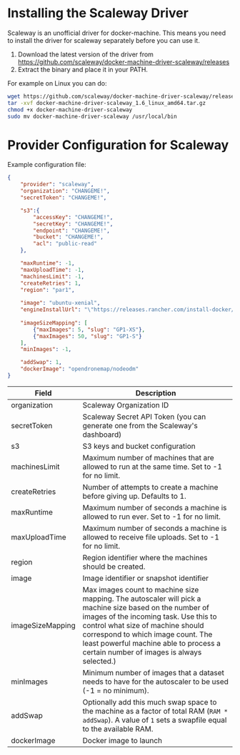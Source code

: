 # Installing the Scaleway Driver

Scaleway is an unofficial driver for docker-machine. This means you need to install the driver for scaleway separately before you can use it.

1. Download the latest version of the driver from https://github.com/scaleway/docker-machine-driver-scaleway/releases
2. Extract the binary and place it in your PATH. 

For example on Linux you can do:

```bash
wget https://github.com/scaleway/docker-machine-driver-scaleway/releases/download/v1.6/docker-machine-driver-scaleway_1.6_linux_amd64.tar.gz
tar -xvf docker-machine-driver-scaleway_1.6_linux_amd64.tar.gz
chmod +x docker-machine-driver-scaleway
sudo mv docker-machine-driver-scaleway /usr/local/bin
```

# Provider Configuration for Scaleway

Example configuration file:

```json
{
    "provider": "scaleway",
    "organization": "CHANGEME!",
    "secretToken": "CHANGEME!",

    "s3":{
        "accessKey": "CHANGEME!",
        "secretKey": "CHANGEME!",
        "endpoint": "CHANGEME!",
        "bucket": "CHANGEME!",
        "acl": "public-read"
    },

    "maxRuntime": -1,
    "maxUploadTime": -1,
    "machinesLimit": -1,
    "createRetries": 1,
    "region": "par1",
    
    "image": "ubuntu-xenial",
    "engineInstallUrl": "\"https://releases.rancher.com/install-docker/19.03.9.sh\"",
    
    "imageSizeMapping": [
        {"maxImages": 5, "slug": "GP1-XS"},
        {"maxImages": 50, "slug": "GP1-S"}
    ],
    "minImages": -1,

    "addSwap": 1,
    "dockerImage": "opendronemap/nodeodm"
}
```

| Field                    | Description                                                                                                                                                                                                                                                                                                       |
|--------------------------|-------------------------------------------------------------------------------------------------------------------------------------------------------------------------------------------------------------------------------------------------------------------------------------------------------------------|
| organization             | Scaleway Organization ID                                                                                                                                                                                                                                                                                          |
| secretToken              | Scaleway Secret API Token (you can generate one from the Scaleway's dashboard)                                                                                                                                                                                                                                    |
| s3                       | S3 keys and bucket configuration                                                                                                                                                                                                                                                                                  |
| machinesLimit            | Maximum number of machines that are allowed to run at the same time. Set to -1 for no limit.                                                                                                                                                                                                                      |
| createRetries            | Number of attempts to create a machine before giving up. Defaults to 1.                                                                                                                                                                                                                                           |
| maxRuntime               | Maximum number of seconds a machine is allowed to run ever. Set to -1 for no limit.                                                                                                                                                                                                                               |
| maxUploadTime            | Maximum number of seconds a machine is allowed to receive file uploads. Set to -1 for no limit.                                                                                                                                                                                                                   |
| region                   | Region identifier where the machines should be created.                                                                                                                                                                                                                                                           |
| image                    | Image identifier or snapshot identifier                                                                                                                                                                                                                                                                           |
| imageSizeMapping         | Max images count to machine size mapping. The autoscaler will pick a machine size based on the number of images of the incoming task. Use this to control what size of machine should correspond to which image count. The least powerful machine able to process a certain number of images is always selected.) |
| minImages                | Minimum number of images that a dataset needs to have for the autoscaler to be used (-1 = no minimum).                                                                                                                                                                                                              |
| addSwap                  | Optionally add this much swap space to the machine as a factor of total RAM (`RAM * addSwap`). A value of `1` sets a swapfile equal to the available RAM.                                                                                                                                                         |
| dockerImage              | Docker image to launch                                                                                                                                                                                                                                                                                            |
